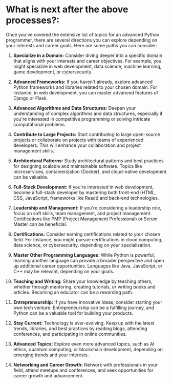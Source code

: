 # What is next after the above processes?:
Once you've covered the extensive list of topics for an advanced Python programmer, there are several directions you can explore depending on your interests and career goals. Here are some paths you can consider:

1. **Specialize in a Domain:** Consider diving deeper into a specific domain that aligns with your interests and career objectives. For example, you might specialize in web development, data science, machine learning, game development, or cybersecurity.

2. **Advanced Frameworks:** If you haven't already, explore advanced Python frameworks and libraries related to your chosen domain. For instance, in web development, you can master advanced features of Django or Flask.

3. **Advanced Algorithms and Data Structures:** Deepen your understanding of complex algorithms and data structures, especially if you're interested in competitive programming or solving intricate computational problems.

4. **Contribute to Large Projects:** Start contributing to large open-source projects or collaborate on projects with teams of experienced developers. This will enhance your collaboration and project management skills.

5. **Architectural Patterns:** Study architectural patterns and best practices for designing scalable and maintainable software. Topics like microservices, containerization (Docker), and cloud-native development can be valuable.

6. **Full-Stack Development:** If you're interested in web development, become a full-stack developer by mastering both front-end (HTML, CSS, JavaScript, frameworks like React) and back-end technologies.

7. **Leadership and Management:** If you're considering a leadership role, focus on soft skills, team management, and project management. Certifications like PMP (Project Management Professional) or Scrum Master can be beneficial.

8. **Certifications:** Consider earning certifications related to your chosen field. For instance, you might pursue certifications in cloud computing, data science, or cybersecurity, depending on your specialization.

9. **Master Other Programming Languages:** While Python is powerful, learning another language can provide a broader perspective and open up additional career opportunities. Languages like Java, JavaScript, or C++ may be relevant, depending on your goals.

10. **Teaching and Writing:** Share your knowledge by teaching others, whether through mentoring, creating tutorials, or writing books and articles. Becoming an educator can be a rewarding path.

11. **Entrepreneurship:** If you have innovative ideas, consider starting your own tech venture. Entrepreneurship can be a fulfilling journey, and Python can be a valuable tool for building your products.

12. **Stay Current:** Technology is ever-evolving. Keep up with the latest trends, libraries, and best practices by reading blogs, attending conferences, and participating in online communities.

13. **Advanced Topics:** Explore even more advanced topics, such as AI ethics, quantum computing, or blockchain development, depending on emerging trends and your interests.

14. **Networking and Career Growth:** Network with professionals in your field, attend meetups and conferences, and seek opportunities for career growth and advancement.




